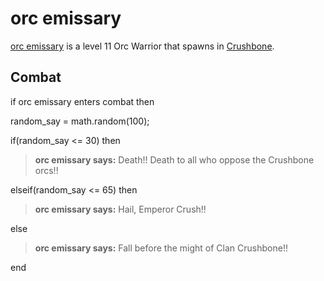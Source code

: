 # orc emissary



[orc emissary](/npc/58041) is a level 11 Orc Warrior that spawns in [Crushbone](/zone/58).



## Combat

if orc emissary enters combat  then


random_say = math.random(100);


if(random_say <= 30) then



>**orc emissary says:** Death!!  Death to all who oppose the Crushbone orcs!!


elseif(random_say <= 65) then



>**orc emissary says:** Hail, Emperor Crush!!


else



>**orc emissary says:** Fall before the might of Clan Crushbone!!

end